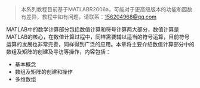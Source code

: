 >本系列教程目前基于MATLABR2006a，可能对于更高级版本的功能和函数有差异，教程中如有问题，请联系：156204968@qq.com

MATLAB中的数学计算部分包括数值计算和符号计算两大部分，数值计算是MATLAB的核心，在数值计算过程中，同样需要辅以适当的符号运算，目前符号运算的发展也非常完善，同样得到广泛的应用。本章将主要介绍数值计算部分中的数组及矩阵的创建及寻访等操作，内容包括：
*  基本概念
*  数组及矩阵的创建和操作
*  多维数组
